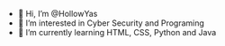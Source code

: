 - 👋 Hi, I’m @HollowYas
- 👀 I’m interested in Cyber Security and Programing
- 🌱 I’m currently learning HTML, CSS, Python and Java
